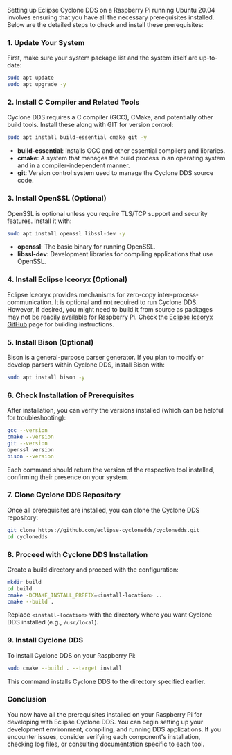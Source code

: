 Setting up Eclipse Cyclone DDS on a Raspberry Pi running Ubuntu 20.04 involves ensuring that you have all the necessary prerequisites installed. Below are the detailed steps to check and install these prerequisites:

### 1. Update Your System

First, make sure your system package list and the system itself are up-to-date:

```bash
sudo apt update
sudo apt upgrade -y
```

### 2. Install C Compiler and Related Tools

Cyclone DDS requires a C compiler (GCC), CMake, and potentially other build tools. Install these along with GIT for version control:

```bash
sudo apt install build-essential cmake git -y
```

- **build-essential**: Installs GCC and other essential compilers and libraries.
- **cmake**: A system that manages the build process in an operating system and in a compiler-independent manner.
- **git**: Version control system used to manage the Cyclone DDS source code.

### 3. Install OpenSSL (Optional)

OpenSSL is optional unless you require TLS/TCP support and security features. Install it with:

```bash
sudo apt install openssl libssl-dev -y
```

- **openssl**: The basic binary for running OpenSSL.
- **libssl-dev**: Development libraries for compiling applications that use OpenSSL.

### 4. Install Eclipse Iceoryx (Optional)

Eclipse Iceoryx provides mechanisms for zero-copy inter-process-communication. It is optional and not required to run Cyclone DDS. However, if desired, you might need to build it from source as packages may not be readily available for Raspberry Pi. Check the [Eclipse Iceoryx GitHub](https://github.com/eclipse-iceoryx/iceoryx) page for building instructions.

### 5. Install Bison (Optional)

Bison is a general-purpose parser generator. If you plan to modify or develop parsers within Cyclone DDS, install Bison with:

```bash
sudo apt install bison -y
```

### 6. Check Installation of Prerequisites

After installation, you can verify the versions installed (which can be helpful for troubleshooting):

```bash
gcc --version
cmake --version
git --version
openssl version
bison --version
```

Each command should return the version of the respective tool installed, confirming their presence on your system.

### 7. Clone Cyclone DDS Repository

Once all prerequisites are installed, you can clone the Cyclone DDS repository:

```bash
git clone https://github.com/eclipse-cyclonedds/cyclonedds.git
cd cyclonedds
```

### 8. Proceed with Cyclone DDS Installation

Create a build directory and proceed with the configuration:

```bash
mkdir build
cd build
cmake -DCMAKE_INSTALL_PREFIX=<install-location> ..
cmake --build .
```

Replace `<install-location>` with the directory where you want Cyclone DDS installed (e.g., `/usr/local`).

### 9. Install Cyclone DDS

To install Cyclone DDS on your Raspberry Pi:

```bash
sudo cmake --build . --target install
```

This command installs Cyclone DDS to the directory specified earlier.

### Conclusion

You now have all the prerequisites installed on your Raspberry Pi for developing with Eclipse Cyclone DDS. You can begin setting up your development environment, compiling, and running DDS applications. If you encounter issues, consider verifying each component's installation, checking log files, or consulting documentation specific to each tool.
